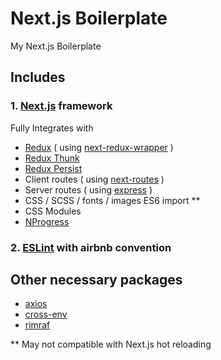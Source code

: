 # Next.js Boilerplate

My Next.js Boilerplate

## Includes

### 1. [Next.js](https://github.com/zeit/next.js) framework

Fully Integrates with

* [Redux](https://github.com/reactjs/redux) ( using [next-redux-wrapper](https://github.com/kirill-konshin/next-redux-wrapper) )
* [Redux Thunk](https://github.com/gaearon/redux-thunk)
* [Redux Persist](https://github.com/rt2zz/redux-persist)
* Client routes ( using [next-routes](https://github.com/fridays/next-routes) )
* Server routes ( using [express](https://github.com/expressjs/express) )
* CSS / SCSS / fonts / images ES6 import **
* CSS Modules
* [NProgress](https://github.com/rstacruz/nprogress)

### 2. [ESLint](https://github.com/eslint/eslint) with airbnb convention

## Other necessary packages

* [axios](https://github.com/axios/axios)
* [cross-env](https://github.com/kentcdodds/cross-env)
* [rimraf](https://github.com/isaacs/rimraf)

\*\* May not compatible with Next.js hot reloading
